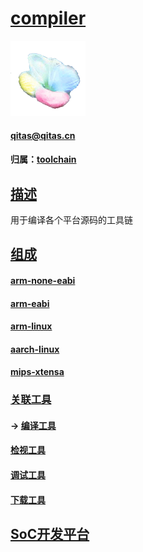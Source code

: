 ﻿# [compiler](https://github.com/sochub/compiler) 

[![sites](soc/soc.png)](http://www.qitas.cn) 

####  qitas@qitas.cn

#### 归属：[toolchain](https://github.com/sochub/toolchain)

## [描述](https://github.com/sochub/compiler/wiki) 

用于编译各个平台源码的工具链

## [组成](https://github.com/sochub/compiler)

#### [arm-none-eabi](https://github.com/sochub/arm-none-eabi)

#### [arm-eabi](https://github.com/sochub/arm-eabi)

#### [arm-linux](https://github.com/sochub/arm-linux-eabi)

#### [aarch-linux](https://github.com/sochub/aarch-linux)

#### [mips-xtensa](https://github.com/sochub/xtensa)

### [关联工具](soc/) 

#### -> [编译工具](https://github.com/sochub/compiler)

#### [检视工具](https://github.com/sochub/lint)

#### [调试工具](https://github.com/sochub/debug)

#### [下载工具](https://github.com/sochub/flash)

##  [SoC开发平台](http://www.qitas.cn)   
